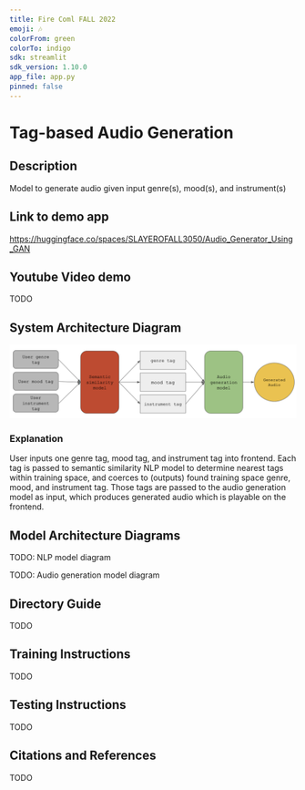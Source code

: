 ```yaml
---
title: Fire Coml FALL 2022
emoji: 🎶
colorFrom: green
colorTo: indigo
sdk: streamlit
sdk_version: 1.10.0
app_file: app.py
pinned: false
---
```


# Tag-based Audio Generation

## Description

Model to generate audio given input genre(s), mood(s), and instrument(s)

## Link to demo app

https://huggingface.co/spaces/SLAYEROFALL3050/Audio_Generator_Using_GAN

## Youtube Video demo

TODO

## System Architecture Diagram

![System Architecture Diagram](./assets/system_architecture.png)

### Explanation

User inputs one genre tag, mood tag, and instrument tag into frontend. Each tag is passed to semantic similarity NLP model to determine nearest tags within training space, and coerces to (outputs) found training space genre, mood, and instrument tag. Those tags are passed to the audio generation model as input, which produces generated audio which is playable on the frontend.

## Model Architecture Diagrams

TODO: NLP model diagram

TODO: Audio generation model diagram

## Directory Guide

TODO

## Training Instructions

TODO

## Testing Instructions

TODO

## Citations and References

TODO
